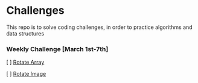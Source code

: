 # Challenges
This repo is to solve coding challenges, in order to practice algorithms and data structures

### Weekly Challenge [March 1st-7th]

[ ] [Rotate Array](https://leetcode.com/explore/interview/card/top-interview-questions-easy/92/array/646/)

[ ] [Rotate Image](https://leetcode.com/explore/interview/card/top-interview-questions-easy/92/array/770/)
